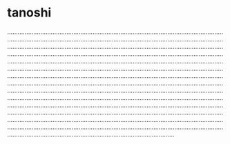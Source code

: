 # tanoshi

........................................................................................................................................................................................................................................................................................................................................................................................................................................................................................................................................................................................................................................................................................................................................................................................................................................................................................................................................................................................................................................................................................................................................................................................................................................................................................................................................................................................................................................................................................................................................................................................................................................................................................................................................................................................................................................................................................................